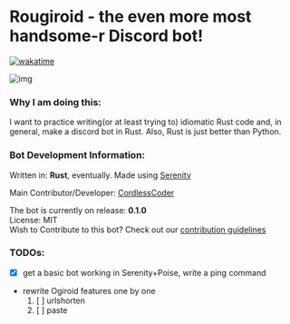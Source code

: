 # Rougiroid - the even more most handsome-r Discord bot!

[![wakatime](https://wakatime.com/badge/user/142fa03b-8422-4171-9266-2b6d37f60c35/project/2b699b59-a1d3-4528-a67e-e34e2eba6d67.svg)](https://wakatime.com/badge/user/142fa03b-8422-4171-9266-2b6d37f60c35/project/2b699b59-a1d3-4528-a67e-e34e2eba6d67)

<img src="https://media.discordapp.net/attachments/985729550732394536/1002138392554897479/Ogiroid.png?width=1440&height=583" alt="img">

### Why I am doing this:

I want to practice writing(or at least trying to) idiomatic Rust code and, in general, make a discord bot in Rust. Also, Rust is just better than Python.

<h3>Bot Development Information:</h3>

Written in: **Rust**, eventually. Made using <a href="https://github.com/serenity-rs/serenity">Serenity</a>

Main Contributor/Developer:
[CordlessCoder](https://github.com/CordlessCoder)

The bot is currently on release: <b>0.1.0</b><br>
License: MIT<br>
Wish to Contribute to this bot? Check out our <a href="https://github.com/LewisProjects/Ogiroid/blob/development/CONTRIBUTING.md">contribution guidelines</a>

### TODOs:

- [x] get a basic bot working in Serenity+Poise, write a ping command
- rewrite Ogiroid features one by one
  1.  [ ] urlshorten
  1.  [ ] paste
